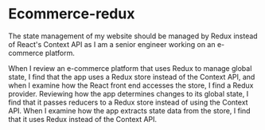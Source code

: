 # Ecommerce-redux

The state management of my website should be managed by Redux instead of React's Context API as I am a senior engineer working on an e-commerce platform.

When I review an e-commerce platform that uses Redux to manage global state, I find that the app uses a Redux store instead of the Context API, and when I examine how the React front end accesses the store, I find a Redux provider. Reviewing how the app determines changes to its global state, I find that it passes reducers to a Redux store instead of using the Context API. When I examine how the app extracts state data from the store, I find that it uses Redux instead of the Context API.
